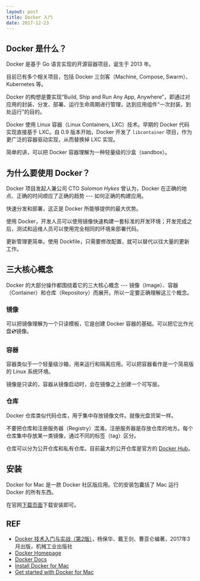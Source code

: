 ```yaml
---
layout: post
title: Docker 入门
date: 2017-12-23
---
```


## Docker 是什么？

Docker 是基于 Go 语言实现的开源容器项目，诞生于 2013 年。

目前已有多个相关项目，包括 Docker 三剑客（Machine, Compose, Swarm）、Kubernetes 等。

Docker 的构想是要实现“Build, Ship and Run Any App, Anywhere”，即通过对应用的封装、分发、部署、运行生命周期进行管理，达到应用组件“一次封装，到处运行”的目的。

Docker 使用 Linux 容器（Linux Containers, LXC）技术。早期的 Docker 代码实现直接基于 LXC。自 0.9 版本开始，Docker 开发了 `libcontainer` 项目，作为更广泛的容器驱动实现，从而替换掉 LXC 实现。

简单的讲，可以把 Docker 容器理解为一种轻量级的沙盒（sandbox）。

## 为什么要使用 Docker？

Docker 项目发起人兼公司 CTO *Solomon Hykes* 曾认为，Docker 在正确的地点、正确的时间顺应了正确的趋势 --- 如何正确的构建应用。

快速分发和部署，这正是 Docker 所能够提供的最大优势。

使用 Docker，开发人员可以使用镜像快速构建一套标准的开发环境；开发完成之后，测试和运维人员可以使用完全相同的环境来部署代码。

更新管理更简单。使用 Dockfile，只需要修改配置，就可以替代以往大量的更新工作。

## 三大核心概念

Docker 的大部分操作都围绕着它的三大核心概念 --- 镜像（Image）、容器（Container）和仓库（Repository）而展开。所以一定要正确理解这三个概念。

### 镜像

可以把镜像理解为一个只读模板，它是创建 Docker 容器的基础。可以把它比作光盘💿镜像。

### 容器

容器类似于一个轻量级沙箱，用来运行和隔离应用。可以把容器看作是一个简易版的 Linux 系统环境。

镜像是只读的，容器从镜像启动时，会在镜像之上创建一个可写层。

### 仓库

Docker 仓库类似代码仓库，用于集中存放镜像文件。就像光盘货架一样。

不要把仓库和注册服务器（Registry）混淆。注册服务器是存放仓库的地方。每个仓库集中存放某一类镜像，通过不同的标签（tag）区分。

仓库可以分为公开仓库和私有仓库。目前最大的公开仓库是官方的 [Docker Hub][hub]。

## 安装

Docker for Mac 是一款 Docker 社区版应用。它的安装包囊括了 Mac 运行 Docker 的所有东西。

在官网[下载页面][install-docker-mac]下载安装即可。

## REF

- [Docker 技术入门与实战（第2版）][book]，杨保华、戴王剑、曹亚仑编著，2017年3月出版，机械工业出版社
- [Docker Homepage][docker]
- [Docker Docs][docs]
- [Install Docker for Mac][install-docker-mac]
- [Get started with Docker for Mac][docker-for-mac]

[docker]: https://www.docker.com/
[docs]: https://docs.docker.com/
[book]: https://book.douban.com/subject/28489095/
[hub]: https://hub.docker.com
[docker-for-mac]: https://docs.docker.com/docker-for-mac/
[install-docker-mac]: https://docs.docker.com/docker-for-mac/install/